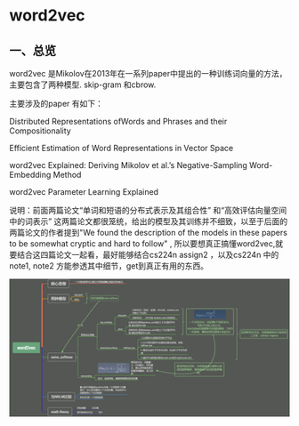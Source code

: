 # word2vec

## 一、总览

word2vec 是Mikolov在2013年在一系列paper中提出的一种训练词向量的方法，主要包含了两种模型. skip-gram 和cbrow.

主要涉及的paper 有如下：

Distributed Representations ofWords and Phrases and their Compositionality

Efficient Estimation of Word Representations in Vector Space

word2vec Explained: Deriving Mikolov et al.’s Negative-Sampling Word-Embedding Method

word2vec Parameter Learning Explained

说明：前面两篇论文“单词和短语的分布式表示及其组合性” 和“高效评估向量空间中的词表示” 这两篇论文都很笼统，给出的模型及其训练并不细致，以至于后面的两篇论文的作者提到"We found the description of the models in these papers to be somewhat cryptic and hard to follow" , 所以要想真正搞懂word2vec,就要结合这四篇论文一起看，最好能够结合cs224n assign2 ，以及cs224n 中的note1, note2 方能参透其中细节，get到真正有用的东西。

![word2vec](/img/in-post/word2vec/word2vec_framework.png)

